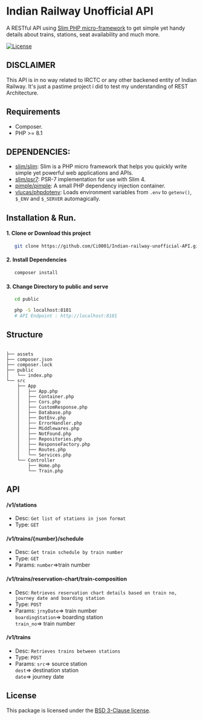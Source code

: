 # Indian Railway Unofficial API
A RESTful API using [Slim PHP micro-framework](https://www.slimframework.com) to get simple yet handy details about trains, stations, seat availability and much more.


[![License](https://img.shields.io/packagist/l/dingo/api.svg?style=flat-square)](LICENSE)

## DISCLAIMER
  This API is in no way related to IRCTC or any other backened entity of Indian Railway. It's just a pastime project i did to test my understanding of REST Architecture.
## Requirements
- Composer.
- PHP >= 8.1
##  DEPENDENCIES:
- [slim/slim](https://github.com/slimphp/Slim): Slim is a PHP micro framework that helps you quickly write simple yet powerful web applications and APIs.
- [slim/psr7](https://github.com/slimphp/Slim-Psr7): PSR-7 implementation for use with Slim 4.
- [pimple/pimple](https://github.com/silexphp/Pimple): A small PHP dependency injection container.
- [vlucas/phpdotenv](https://github.com/vlucas/phpdotenv): Loads environment variables from `.env` to `getenv()`, `$_ENV` and `$_SERVER` automagically.
## Installation & Run. 
#### 1.  Clone or Download this project
```bash
   git clone https://github.com/Ci0001/Indian-railway-unofficial-API.git
```
#### 2.  Install Dependencies
```bash
   composer install
```
#### 3.  Change Directory to public and serve
```bash
   cd public

   php -S localhost:8181
   # API Endpoint : http://localhost:8181
```

## Structure
```

├── assets                     
├── composer.json
├── composer.lock
├── public
│   └── index.php                
└── src
    ├── App
    │   ├── App.php
    │   ├── Container.php
    │   ├── Cors.php              
    │   ├── CustomResponse.php
    │   ├── Database.php
    │   ├── DotEnv.php
    │   ├── ErrorHandler.php
    │   ├── Middlewares.php
    │   ├── NotFound.php
    │   ├── Repositories.php
    │   ├── ResponseFactory.php
    │   ├── Routes.php
    │   └── Services.php
    └── Controller
        ├── Home.php
        └── Train.php

```

## API

#### /v1/stations 
* Desc: `Get list of stations in json format`
* Type: `GET`

#### /v1/trains/{number}/schedule 
* Desc: `Get train schedule by train number`
* Type: `GET`
* Params: `number`=>train number

#### /v1/trains/reservation-chart/train-composition
* Desc: `Retrieves reservation chart details based on train no, journey date and boarding station`
* Type: `POST`
* Params: `jrnyDate`=> train number \
           `boardingStation`=> boarding station\
            `train_no`=> train number

#### /v1/trains
* Desc: `Retrieves trains between stations`
* Type: `POST`
* Params: `src`=> source station \
           `dest`=> destination station\
            `date`=> journey date


## License

This package is licensed under the [BSD 3-Clause license](http://opensource.org/licenses/BSD-3-Clause).